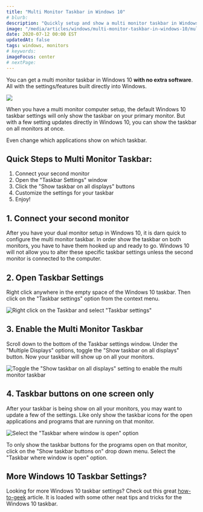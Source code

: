```yaml
---
title: "Multi Monitor Taskbar in Windows 10"
# blurb:
description: "Quickly setup and show a multi monitor taskbar in Windows 10. Follow these steps to show your Windows 10 taskbar on all your monitors for your computer."
image: "/media/articles/windows/multi-monitor-taskbar-in-windows-10/multi-monitor-taskbar-monitor-connected.png"
date: 2020-07-12 00:00 EST
updatedAt: false
tags: windows, monitors
# keywords:
imageFocus: center
# nextPage:
---
```


You can get a multi monitor taskbar in Windows 10 **with no extra software**. All with the settings/features built directly into Windows.

![](/media/articles/windows/multi-monitor-taskbar-in-windows-10/multi-monitor-taskbar-monitor-connected.png)

When you have a multi monitor computer setup, the default Windows 10 taskbar settings will only show the taskbar on your primary monitor. But with a few setting updates directly in Windows 10, you can show the taskbar on all monitors at once.

Even change which applications show on which taskbar.

## Quick Steps to Multi Monitor Taskbar:

1. Connect your second monitor
2. Open the "Taskbar Settings" window
3. Click the "Show taskbar on all displays" buttons
4. Customize the settings for your taskbar
5. Enjoy!

## 1. Connect your second monitor

After you have your dual monitor setup in Windows 10, it is darn quick to configure the multi monitor taskbar. In order show the taskbar on both monitors, you have to have them hooked up and ready to go. Windows 10 will not allow you to alter these specific taskbar settings unless the second monitor is connected to the computer.

## 2. Open Taskbar Settings

Right click anywhere in the empty space of the Windows 10 taskbar. Then click on the "Taskbar settings" option from the context menu.

![Right click on the Taskbar and select "Taskbar settings"](/media/articles/windows/multi-monitor-taskbar-in-windows-10/multi-monitor-taskbar-taskbar-settings.png)

## 3. Enable the Multi Monitor Taskbar

Scroll down to the bottom of the Taskbar settings window. Under the "Multiple Displays" options, toggle the "Show taskbar on all displays" button. Now your taskbar will show up on all your monitors.

![Toggle the "Show taskbar on all displays" setting to enable the multi monitor taskbar](/media/articles/windows/multi-monitor-taskbar-in-windows-10/multi-monitor-taskbar-monitor-connected.png)

## 4. Taskbar buttons on one screen only

After your taskbar is being show on all your monitors, you may want to update a few of the settings. Like only show the taskbar icons for the open applications and programs that are running on that monitor.

![Select the "Taskbar where window is open" option](/media/articles/windows/multi-monitor-taskbar-in-windows-10/multi-monitor-taskbar-taskbar-where-window-open.png)

To only show the taskbar buttons for the programs open on that monitor, click on the "Show taskbar buttons on" drop down menu. Select the "Taskbar where window is open" option.

## More Windows 10 Taskbar Settings?

Looking for more Windows 10 taskbar settings? Check out this great [how-to-geek](https://www.howtogeek.com/225568/how-to-configure-and-customize-the-taskbar-in-windows-10/) article. It is loaded with some other neat tips and tricks for the Windows 10 taskbar.
